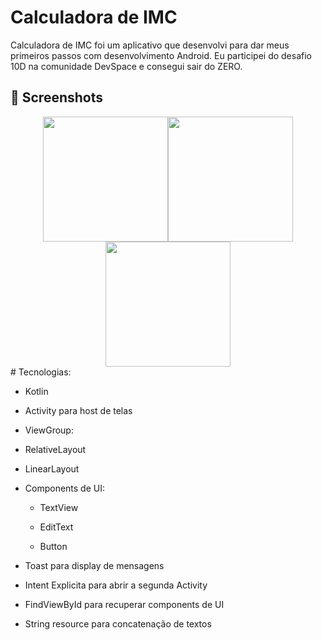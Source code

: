 # Calculadora de IMC
Calculadora de IMC foi um aplicativo que desenvolvi para dar meus primeiros passos com desenvolvimento Android. Eu participei do desafio 10D na comunidade DevSpace e consegui sair do ZERO. 
## :camera_flash: Screenshots
<div align="center">
<img src="https://github.com/LucasBenvenhu/MeuPrimeiroApp/assets/154480883/8d6da013-b001-43aa-8a3d-8eb8348d660a)"width="200px"><img src="https://github.com/LucasBenvenhu/MeuPrimeiroApp/assets/154480883/c098c57f-1133-49be-981f-546b44858c6b"width="200px"><img src="https://github.com/LucasBenvenhu/MeuPrimeiroApp/assets/154480883/82e444a6-2d55-47cf-b5d4-f0617172ac7f"width="200px">
</div>
# Tecnologias:

  * Kotlin

  * Activity para host de telas

  * ViewGroup:

   - RelativeLayout
  
   - LinearLayout

* Components de UI:

   * TextView
   
   * EditText
   
   * Button
   
* Toast para display de mensagens

* Intent Explicita para abrir a segunda Activity

* FindViewById para recuperar components de UI

* String resource para concatenação de textos
